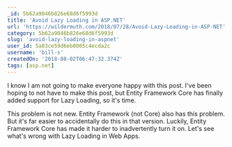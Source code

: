 ```yaml
---
_id: 5b62a9046b826e68d6f5993d
title: 'Avoid Lazy Loading in ASP.NET'
url: 'https://wildermuth.com/2018/07/28/Avoid-Lazy-Loading-in-ASP-NET'
category: 5b62a9046b826e68d6f5993d
slug: 'avoid-lazy-loading-in-aspnet'
user_id: 5a83ce59d6eb0005c4ecda2c
username: 'bill-s'
createdOn: '2018-08-02T06:47:32.374Z'
tags: [asp.net]
---
```


I know I am not going to make everyone happy with this post. I've been hoping to not have to make this post, but Entity Framework Core has finally added support for Lazy Loading, so it's time.

This problem is not new. Entity Framework (not Core) also has this problem. But it's far easier to accidentally do this in that version. Luckily, Entity Framework Core has made it harder to inadvertently turn it on. Let's see what's wrong with Lazy Loading in Web Apps.
